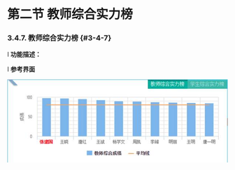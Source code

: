 # 第二节 教师综合实力榜



### 3.4.7.      教师综合实力榜 {#3-4-7}

l  **功能描述：**

l  **参考界面**

![](/assets/image123.jpg)